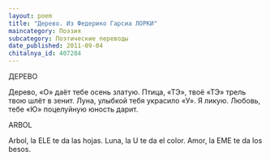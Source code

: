 ```yaml
---
layout: poem
title: "Дерево. Из Федерико Гарсиа ЛОРКИ"
maincategory: Поэзия
subcategory: Поэтические переводы
date_published: 2011-09-04
chitalnya_id: 407284
---
```




ДЕРЕВО

Дерево,
«О» даёт тебе осень златую.
Птица,
«ТЭ», твоё «ТЭ»
трель твою шлёт в зенит.
Луна,
улыбкой тебя украсило «У».
Я ликую.
Любовь,
тебе «Ю» поцелуйную юность дарит.

ARBOL 

Arbol, 
la ELE te da las hojas. 
Luna,
la U te da el color. 
Amor, 
la EME te da los besos.






